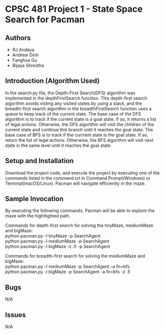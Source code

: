 # CPSC 481 Project 1 - State Space Search for Pacman
## Authors
- RJ Andaya
- Andrew Dinh
- Fanghua Gu
- Bijaya Shrestha

## Introduction (Algorithm Used)
In the search.py file, the Depth-First Search(DFS) algorithm was implemented in the depthFirstSearch function. This depth-first search algorithm avoids visting any visited states by using a stack, and the breadth-first search algorithm in the breadthFirstSearch function uses a queue to keep track of the current state. The base case of the DFS algorithm is to track if the current state is a goal state. If so, it returns a list of legal actions. Otherwise, the DFS algorithm will visit the children of the current state and continue this branch until it reaches the goal state. The base case of BFS is to track if the currrent state is the goal state. If so, return the list of legal actions. Otherwise, the BFS algorithm will visit next state in the same level until it reaches the goal state.

## Setup and Installation
Download the project code, and execute the project by executing one of the commands listed in the command.txt in Command Prompt(Windows) or Terminal(macOS/Linux). Pacman will navigate efficienlty in the maze. 

## Sample Invocation
By executing the following commands, Pacman will be able to explore the maze with the hightlighted path.

Commands for depth-first search for solving the tinyMaze, mediumMaze and bigMaze: <br />
	python pacman.py -l tinyMaze -p SearchAgent <br />
        python pacman.py -l mediumMaze -p SearchAgent <br />
	python pacman.py -l bigMaze -z .5 -p SearchAgent <br />


Commands for breadth-first search for solving the mediumMaze and bigMaze: <br />
	python pacman.py -l mediumMaze -p SearchAgent -a fn=bfs <br />
	python pacman.py -l bigMaze -p SearchAgent -a fn=bfs -z .5 <br />


## Bugs
N/A

## Issues
N/A
